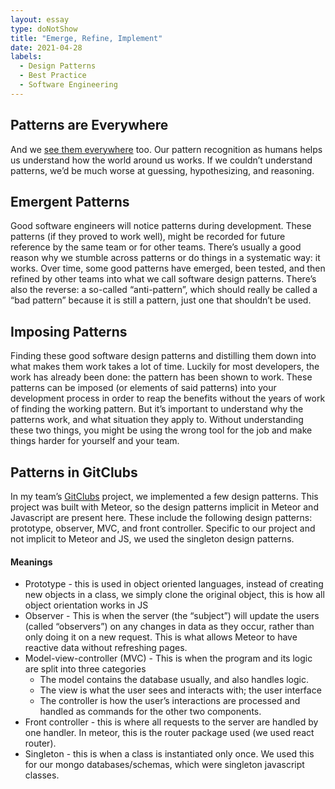 ```yaml
---
layout: essay
type: doNotShow
title: "Emerge, Refine, Implement"
date: 2021-04-28
labels:
  - Design Patterns
  - Best Practice
  - Software Engineering
---
```



## Patterns are Everywhere

And we [see them everywhere](https://en.wikipedia.org/wiki/Apophenia) too. Our pattern recognition as humans helps us understand how the world around us works. If we couldn’t understand patterns, we’d be much worse at guessing, hypothesizing, and reasoning.

## Emergent Patterns

Good software engineers will notice patterns during development. These patterns (if they proved to work well), might be recorded for future reference by the same team or for other teams. There’s usually a good reason why we stumble across patterns or do things in a systematic way: it works. Over time, some good patterns have emerged, been tested, and then refined by other teams into what we call software design patterns. There’s also the reverse: a so-called “anti-pattern”, which should really be called a “bad pattern” because it is still a pattern, just one that shouldn’t be used.

## Imposing Patterns

Finding these good software design patterns and distilling them down into what makes them work takes a lot of time. Luckily for most developers, the work has already been done: the pattern has been shown to work. These patterns can be imposed (or elements of said patterns) into your development process in order to reap the benefits without the years of work of finding the working pattern. But it’s important to understand why the patterns work, and what situation they apply to. Without understanding these two things, you might be using the wrong tool for the job and make things harder for yourself and your team.

## Patterns in GitClubs

In my team’s [GitClubs](https://uhm-gitclubs.github.io/) project, we implemented a few design patterns. This project was built with Meteor, so the design patterns implicit in Meteor and Javascript are present here. These include the following design patterns: prototype, observer, MVC, and front controller. Specific to our project and not implicit to Meteor and JS, we used the singleton design patterns.

#### Meanings
* Prototype - this is used in object oriented languages, instead of creating new objects in a class, we simply clone the original object, this is how all object orientation works in JS
* Observer - This is when the server (the “subject”) will update the users (called “observers”) on any changes in data as they occur, rather than only doing it on a new request. This is what allows Meteor to have reactive data without refreshing pages.
* Model-view-controller (MVC) - This is when the program and its logic are split into three categories
    * The model contains the database usually, and also handles logic.
    * The view is what the user sees and interacts with; the user interface
    * The controller is how the user’s interactions are processed and handled as commands for the other two components.
* Front controller - this is where all requests to the server are handled by one handler. In meteor, this is the router package used (we used react router).
* Singleton - this is when a class is instantiated only once. We used this for our mongo databases/schemas, which were singleton javascript classes. 
